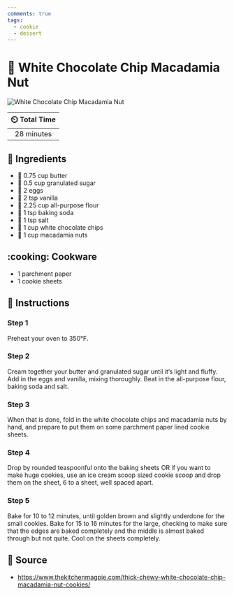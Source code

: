 ```yaml
---
comments: true
tags:
  - cookie
  - dessert
---
```

# :cookie: White Chocolate Chip Macadamia Nut

![White Chocolate Chip Macadamia Nut](../assets/images/white-chocolate-chip-macadamia-nut.jpg)

| :timer_clock: Total Time |
|:-----------------------: |
| 28 minutes |

## :salt: Ingredients

- :butter: 0.75 cup butter
- :candy: 0.5 cup granulated sugar
- :egg: 2 eggs
- :icecream: 2 tsp vanilla
- :ear_of_rice: 2.25 cup all-purpose flour
- :cup_with_straw: 1 tsp baking soda
- :salt: 1 tsp salt
- :chocolate_bar: 1 cup white chocolate chips
- :chestnut: 1 cup macadamia nuts

## :cooking: Cookware

- 1 parchment paper
- 1 cookie sheets

## :pencil: Instructions

### Step 1

Preheat your oven to 350°F.

### Step 2

Cream together your butter and granulated sugar until it’s light and fluffy. Add in the eggs and vanilla, mixing
thoroughly. Beat in the all-purpose flour, baking soda and salt.

### Step 3

When that is done, fold in the white chocolate chips and macadamia nuts by hand, and prepare to put them on some
parchment paper lined cookie sheets.

### Step 4

Drop by rounded teaspoonful onto the baking sheets OR if you want to make huge cookies, use an ice cream scoop sized
cookie scoop and drop them on the sheet, 6 to a sheet, well spaced apart.

### Step 5

Bake for 10 to 12 minutes, until golden brown and slightly underdone for the small cookies. Bake for 15 to 16 minutes
for the large, checking to make sure that the edges are baked completely and the middle is almost baked through but not
quite. Cool on the sheets completely.

## :link: Source

- <https://www.thekitchenmagpie.com/thick-chewy-white-chocolate-chip-macadamia-nut-cookies/>
